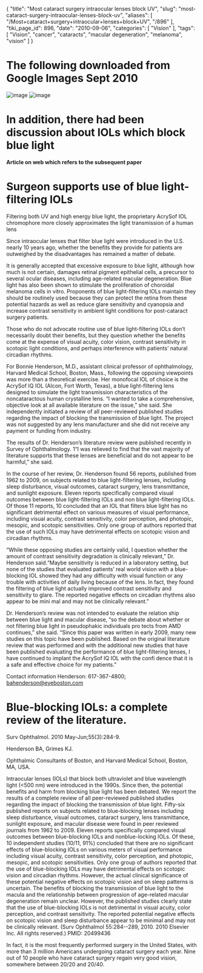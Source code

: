 {
    "title": "Most cataract surgery intraocular lenses block UV",
    "slug": "most-cataract-surgery-intraocular-lenses-block-uv",
    "aliases": [
        "/Most+cataract+surgery+intraocular+lenses+block+UV",
        "/896"
    ],
    "tiki_page_id": 896,
    "date": "2010-09-06",
    "categories": [
        "Vision"
    ],
    "tags": [
        "Vision",
        "cancer",
        "cataracts",
        "macular degeneration",
        "melanoma",
        "vision"
    ]
}


# The following downloaded from Google Images  Sept 2010

<img src="https://d1bk1kqxc0sym.cloudfront.net/attachments/jpeg/iol2.jpg" alt="image" style="max-width: 500px;">
<img src="https://d1bk1kqxc0sym.cloudfront.net/attachments/jpeg/iol3.jpg" alt="image" style="max-width: 500px;">

# In addition, there had been discussion about IOLs which block blue light

 **Article on web which refers to the subsequent paper** 

# Surgeon supports use of blue light-filtering IOLs

Filtering both UV and high energy blue light, the proprietary AcrySof IOL chromophore more closely approximates the light transmission of a human lens

Since intraocular lenses that filter blue light were introduced in the U.S. nearly 10 years ago, whether the benefits they provide for patients are outweighed by the disadvantages has remained a matter of debate.

It is generally accepted that excessive exposure to blue light, although how much is not certain, damages retinal pigment epithelial cells, a precursor to several ocular diseases, including age-related macular degeneration. Blue light has also been shown to stimulate the proliferation of choroidal melanoma cells in vitro. Proponents of blue light-filtering IOLs maintain they should be routinely used because they can protect the retina from these potential hazards as well as reduce glare sensitivity and cyanopsia and increase contrast sensitivity in ambient light conditions for post-cataract surgery patients.

Those who do not advocate routine use of blue light-filtering IOLs don’t necessarily doubt their benefits, but they question whether the benefits come at the expense of visual acuity, color vision, contrast sensitivity in scotopic light conditions, and perhaps interference with patients’ natural circadian rhythms.

For Bonnie Henderson, M.D., assistant clinical professor of ophthalmology, Harvard Medical School, Boston, Mass., following the opposing viewpoints was more than a theoretical exercise. Her monofocal IOL of choice is the AcrySof IQ IOL (Alcon, Fort Worth, Texas), a blue light-filtering lens designed to simulate the light transmission characteristics of the noncataractous human crystalline lens. “I wanted to take a comprehensive, objective look at all available literature on the issue,” she said. She independently initiated a review of all peer-reviewed published studies regarding the impact of blocking the transmission of blue light. The project was not suggested by any lens manufacturer and she did not receive any payment or funding from industry.

The results of Dr. Henderson’s literature review were published recently in Survey of Ophthalmology. 1“I was relieved to find that the vast majority of literature supports that these lenses are beneficial and do not appear to be harmful,” she said.

In the course of her review, Dr. Henderson found 56 reports, published from 1962 to 2009, on subjects related to blue light-filtering lenses, including sleep disturbance, visual outcomes, cataract surgery, lens transmittance, and sunlight exposure. Eleven reports specifically compared visual outcomes between blue light-filtering IOLs and non blue light-filtering IOLs. Of those 11 reports, 10 concluded that an IOL that filters blue light has no significant detrimental effect on various measures of visual performance, including visual acuity, contrast sensitivity, color perception, and photopic, mesopic, and scotopic sensitivities. Only one group of authors reported that the use of such IOLs may have detrimental effects on scotopic vision and circadian rhythms.

“While these opposing studies are certainly valid, I question whether the amount of contrast sensitivity degradation is clinically relevant,” Dr. Henderson said.“Maybe sensitivity is reduced in a laboratory setting, but none of the studies that evaluated patients’ real world vision with a blue-blocking IOL showed they had any difficulty with visual function or any trouble with activities of daily living because of the lens. In fact, they found the filtering of blue light actually improved contrast sensitivity and sensitivity to glare. The reported negative effects on circadian rhythms also appear to be mini mal and may not be clinically relevant.”

Dr. Henderson’s review was not intended to evaluate the relation ship between blue light and macular disease, “so the debate about whether or not filtering blue light in pseudophakic individuals pro tects from AMD continues,” she said. “Since this paper was written in early 2009, many new studies on this topic have been published. Based on the original literature review that was performed and with the additional new studies that have been published evaluating the performance of blue light-filtering lenses, I have continued to implant the AcrySof IQ IOL with the confi dence that it is a safe and effective choice for my patients.”

Contact information Henderson: 617-367-4800; bahenderson@eyeboston.com

# Blue-blocking IOLs: a complete review of the literature.

Surv Ophthalmol. 2010 May-Jun;55(3):284-9.

Henderson BA, Grimes KJ.

Ophthalmic Consultants of Boston, and Harvard Medical School, Boston, MA, USA.

Intraocular lenses (IOLs) that block both ultraviolet and blue wavelength light (<500 nm) were introduced in the 1990s. Since then, the potential benefits and harm from blocking blue light has been debated. We report the results of a complete review of all peer-reviewed published studies regarding the impact of blocking the transmission of blue light. Fifty-six published reports on subjects related to blue-blocking lenses including sleep disturbance, visual outcomes, cataract surgery, lens transmittance, sunlight exposure, and macular disease were found in peer reviewed journals from 1962 to 2009. Eleven reports specifically compared visual outcomes between blue-blocking IOLs and nonblue-locking IOLs. Of these, 10 independent studies (10/11, 91%) concluded that there are no significant effects of blue-blocking IOLs on various meters of visual performance including visual acuity, contrast sensitivity, color perception, and photopic, mesopic, and scotopic sensitivities. Only one group of authors reported that the use of blue-blocking IOLs may have detrimental effects on scotopic vision and circadian rhythms. However, the actual clinical significance of these potential negative effects on scotopic vision and on sleep patterns is uncertain. The benefits of blocking the transmission of blue light to the macula and the relationship between progression of age-related macular degeneration remain unclear. However, the published studies clearly state that the use of blue-blocking IOLs is not detrimental in visual acuity, color perception, and contrast sensitivity. The reported potential negative effects on scotopic vision and sleep disturbance appear to be minimal and may not be clinically relevant. (Surv Ophthalmol 55:284--289, 2010. 2010 Elsevier Inc. All rights reserved.) PMID: 20499436 

In fact, it is the most frequently performed surgery in the United States, with more than 3 million Americans undergoing cataract surgery each year. Nine out of 10 people who have cataract surgery regain very good vision, somewhere between 20/20 and 20/40.